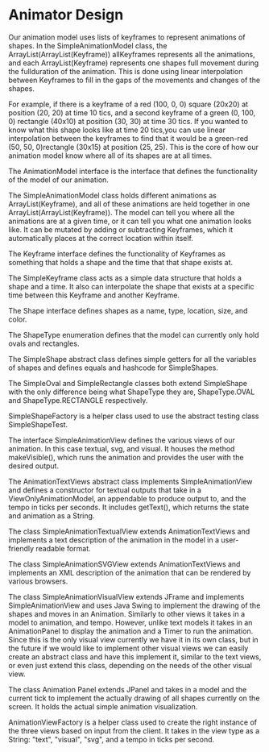 # Animator Design 

Our animation model uses lists of keyframes to represent animations of shapes. In the SimpleAnimationModel class, the ArrayList(ArrayList(Keyframe)) allKeyframes represents all the animations, and each ArrayList(Keyframe) represents one shapes full movement during the fullduration of the animation. This is done using linear interpolation between Keyframes to fill in the gaps of the movements and changes of the shapes.

For example, if there is a keyframe of a red (100, 0, 0) square (20x20) at position (20, 20) at time 10 tics, and a second keyframe of a green (0, 100, 0) rectangle (40x10) at position (30, 30) at time 30 tics. If you wanted to know what this shape looks like at time 20 tics,you can use linear interpolation between the keyframes to find that it would be a green-red (50, 50, 0)rectangle (30x15) at position (25, 25). This is the core of how our animation model know where all of its shapes are at all times.

The AnimationModel interface is the interface that defines the functionality of the model of our animation.

The SimpleAnimationModel class holds different animations as ArrayList(Keyframe), and all of these animations are held together in one ArrayList(ArrayList(Keyframe)). The model can tell you where all the animations are at a given time, or it can tell you what one animation looks like. It can be mutated by adding or subtracting Keyframes, which it automatically places at the correct location within itself.

The Keyframe interface defines the functionality of Keyframes as something that holds a shape and the time that that shape exists at.

The SimpleKeyframe class acts as a simple data structure that holds a shape and a time. It also can interpolate the shape that exists at a specific time between this Keyframe and another Keyframe.

The Shape interface defines shapes as a name, type, location, size, and color.

The ShapeType enumeration defines that the model can currently only hold ovals and rectangles.

The SimpleShape abstract class defines simple getters for all the variables of shapes and defines equals and hashcode for SimpleShapes.

The SimpleOval and SimpleRectangle classes both extend SimpleShape with the only difference being what ShapeType they are, ShapeType.OVAL and ShapeType.RECTANGLE respectively.

SimpleShapeFactory is a helper class used to use the abstract testing class SimpleShapeTest.

The interface SimpleAnimationView defines the various views of our animation. In this case textual, svg, and visual. It houses the method makeVisible(), which runs the animation and provides the user with the desired output.

The AnimationTextViews abstract class implements SimpleAnimationView and defines a constructor for textual outputs that take in a ViewOnlyAnimationModel, an appendable to produce output to, and the tempo in ticks per seconds. It includes getText(), which returns the state and animation as a String.

The class SimpleAnimationTextualView extends AnimationTextViews and implements a text description of the animation in the model in a user-friendly readable format.

The class SimpleAnimationSVGView extends AnimationTextViews and implements an XML description of the animation that can be rendered by various browsers.

The class SimpleAnimationVisualView extends JFrame and implements SimpleAnimationView and uses Java Swing to implement the drawing of the shapes and moves in an Animation. Similarly to other views it takes in a model to animation, and tempo. However, unlike text models it takes in an AnimationPanel to display the animation and a Timer to run the animation. Since this is the only visual view currently we have it in its own class, but in the future if we would like to implement other visual views we can easily create an abstract class and have this implement it, similar to the text views, or even just extend this class, depending on the needs of the other visual view.

The class Animation Panel extends JPanel and takes in a model and the current tick to implement the actually drawing of all shapes currently on the screen. It holds the actual simple animation visualization.

AnimationViewFactory is a helper class used to create the right instance of the three views based on input from the client. It takes in the view type as a String: "text", "visual", "svg", and a tempo in ticks per second.
